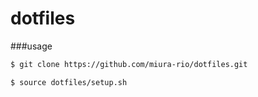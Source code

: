 dotfiles
========

###usage


```sh
$ git clone https://github.com/miura-rio/dotfiles.git
```

```sh
$ source dotfiles/setup.sh
```


